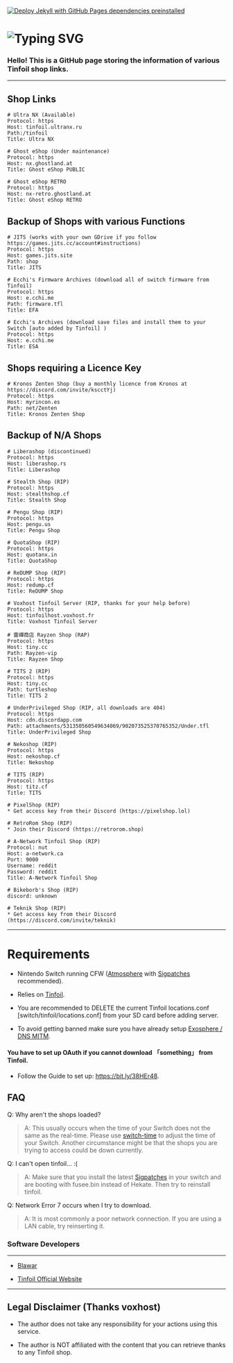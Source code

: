 [![Deploy Jekyll with GitHub Pages dependencies preinstalled](https://github.com/melogabriel/tinfoil-shops/actions/workflows/jekyll-gh-pages.yml/badge.svg)](https://github.com/melogabriel/tinfoil-shops/actions/workflows/jekyll-gh-pages.yml)

# ![Typing SVG](https://readme-typing-svg.demolab.com/?lines=tinfoil-shops)

### Hello! This is a GitHub page storing the information of various Tinfoil shop links.
___

## Shop Links

```
# Ultra NX (Available)
Protocol: https
Host: tinfoil.ultranx.ru
Path:/tinfoil
Title: Ultra NX
```

```
# Ghost eShop (Under maintenance)
Protocol: https
Host: nx.ghostland.at
Title: Ghost eShop PUBLIC
```
```
# Ghost eShop RETRO
Protocol: https
Host: nx-retro.ghostland.at
Title: Ghost eShop RETRO
```

## Backup of Shops with various Functions

```
# JITS (works with your own GDrive if you follow https://games.jits.cc/account#instructions)
Protocol: https
Host: games.jits.site
Path: shop
Title: JITS
```

```
# Ecchi's Firmware Archives (download all of switch firmware from Tinfoil)
Protocol: https
Host: e.cchi.me
Path: firmware.tfl
Title: EFA
```

```
# Ecchi's Archives (download save files and install them to your Switch [auto added by Tinfoil] )
Protocol: https
Host: e.cchi.me
Title: ESA
```
## Shops requiring a Licence Key

```
# Kronos Zenten Shop (buy a monthly licence from Kronos at https://discord.com/invite/kscctYj)
Protocol: https
Host: myrincon.es
Path: net/Zenten
Title: Kronos Zenten Shop
```

## Backup of N/A Shops
```
# Liberashop (discontinued)
Protocol: https
Host: liberashop.rs
Title: Liberashop
```

```
# Stealth Shop (RIP)
Protocol: https
Host: stealthshop.cf
Title: Stealth Shop
```

```
# Pengu Shop (RIP)
Protocol: https
Host: pengu.us
Title: Pengu Shop
```
```
# QuotaShop (RIP)
Protocol: https
Host: quotanx.in
Title: QuotaShop
```

```
# ReDUMP Shop (RIP)
Protocol: https
Host: redump.cf
Title: ReDUMP Shop
```

```
# Voxhost Tinfoil Server (RIP, thanks for your help before)
Protocol: https
Host: tinfoilhost.voxhost.fr
Title: Voxhost Tinfoil Server
```

```
# 雷禪商店 Rayzen Shop (RAP)
Protocol: https
Host: tiny.cc
Path: Rayzen-vip
Title: Rayzen Shop
```

```
# TITS 2 (RIP)
Protocol: https
Host: tiny.cc
Path: turtleshop
Title: TITS 2
```

```
# UnderPrivileged Shop (RIP, all downloads are 404)
Protocol: https
Host: cdn.discordapp.com
Path: attachments/531350560549634069/902073525370765352/Under.tfl
Title: UnderPrivileged Shop
```
```
# Nekoshop (RIP)
Protocol: https
Host: nekoshop.cf
Title: Nekoshop
```

```
# TITS (RIP)
Protocol: https
Host: titz.cf
Title: TITS
```
```
# PixelShop (RIP)
* Get access key from their Discord (https://pixelshop.lol)
```

```
# RetroRom Shop (RIP)
* Join their Discord (https://retrorom.shop)
```

```
# A-Network Tinfoil Shop (RIP)
Protocol: nut
Host: a-network.ca
Port: 9000
Username: reddit
Password: reddit
Title: A-Network Tinfoil Shop
```
```
# Bikeborb's Shop (RIP)
discord: unknown
```

```
# Teknik Shop (RIP)
* Get access key from their Discord (https://discord.com/invite/teknik)
```

---

# Requirements

* Nintendo Switch running CFW ([Atmosphere](https://github.com/Atmosphere-NX/Atmosphere/releases) with [Sigpatches](https://github.com/ITotalJustice/patches/releases) recommended).

* Relies on [Tinfoil](https://tinfoil.io).

* You are recommended to DELETE the current Tinfoil locations.conf [switch/tinfoil/locations.conf] from your SD card before adding server.

* To avoid getting banned make sure you have already setup [Exosphere / DNS MITM](https://rentry.org/ExosphereDNSMITM).

#### You have to set up OAuth if you cannot download  「something」  from Tinfoil.
* Follow the Guide to set up: https://bit.ly/38HEr48.

## FAQ

Q: Why aren't the shops loaded?

> A: This usually occurs when the time of your Switch does not the same as the real-time. Please use [switch-time](https://github.com/3096/switch-time) to adjust the time of your Switch. Another circumstance might be that the shops you are trying to access could be down currently.


Q: I can't open tinfoil... :(

> A: Make sure that you install the latest [Sigpatches](https://github.com/ITotalJustice/patches/releases/latest) in your switch and are booting with fusee.bin instead of Hekate. Then try to reinstall tinfoil.


Q: Network Error 7 occurs when I try to download.

> A: It is most commonly a poor network connection. If you are using a LAN cable, try reinserting it.


### Software Developers
___

* [Blawar](https://github.com/blawar)

* [Tinfoil Official Website](https://tinfoil.io)

---



## Legal Disclaimer (Thanks voxhost)
- The author does not take any responsibility for your actions using this service.

- The author is NOT affiliated with the content that you can retrieve thanks to any Tinfoil shop.
